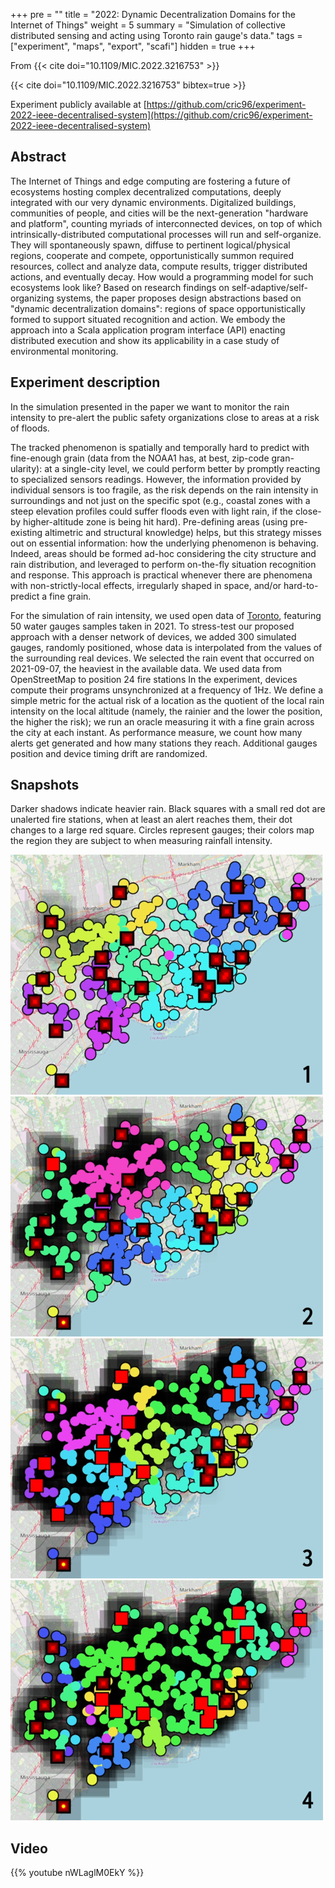 +++
pre = ""
title = "2022: Dynamic Decentralization Domains for the Internet of Things"
weight = 5
summary = "Simulation of collective distributed sensing and acting using Toronto rain gauge's data."
tags = ["experiment", "maps", "export", "scafi"]
hidden = true
+++

From {{< cite doi="10.1109/MIC.2022.3216753" >}}

{{< cite doi="10.1109/MIC.2022.3216753" bibtex=true >}}

Experiment publicly available at [https://github.com/cric96/experiment-2022-ieee-decentralised-system](https://github.com/cric96/experiment-2022-ieee-decentralised-system)

## Abstract

The Internet of Things and edge computing are fostering a future of ecosystems
hosting complex decentralized computations, deeply integrated with our very dynamic
environments. Digitalized buildings, communities of people, and cities will be the
next-generation "hardware and platform", counting myriads of interconnected devices, on top of
which intrinsically-distributed computational processes will run and self-organize. They will
spontaneously spawn, diffuse to pertinent logical/physical regions, cooperate and compete,
opportunistically summon required resources, collect and analyze data, compute results, trigger
distributed actions, and eventually decay.
How would a programming model for such ecosystems look like? Based on research findings on
self-adaptive/self-organizing systems, the paper proposes design abstractions based on
"dynamic decentralization domains": regions of space opportunistically formed to support
situated recognition and action. We embody the approach into a Scala application program
interface (API) enacting distributed execution and show its applicability in a case study of
environmental monitoring.

## Experiment description

In the simulation presented in the paper 
we want to monitor the rain intensity to pre-alert the public
safety organizations close to areas at a risk of floods.

The tracked phenomenon is spatially and
temporally hard to predict with fine-enough grain
(data from the NOAA1 has, at best, zip-code gran-
ularity): at a single-city level, we could perform
better by promptly reacting to specialized sensors
readings. However, the information provided by
individual sensors is too fragile, as the risk depends 
on the rain intensity in surroundings and
not just on the specific spot (e.g., coastal zones
with a steep elevation profiles could suffer floods
even with light rain, if the close-by higher-altitude
zone is being hit hard).
Pre-defining areas (using
pre-existing altimetric and structural knowledge)
helps, but this strategy misses out on essential
information: how the underlying phenomenon is
behaving. Indeed, areas should be formed ad-hoc
considering the city structure and rain distribution, 
and leveraged to perform on-the-fly situation
recognition and response.
This approach is practical whenever there are
phenomena with non-strictly-local effects, irregularly shaped in space, and/or hard-to-predict a
fine grain.

For the simulation of rain intensity, we used 
open data of [Toronto](https://bit.ly/3QciJ9i), 
featuring 50 water gauges samples taken in 2021. 
To stress-test our proposed approach with a denser
network of devices, we added 300 simulated
gauges, randomly positioned, whose data is interpolated 
from the values of the surrounding real
devices. We selected the rain event that occurred
on 2021-09-07, the heaviest in the available data.
We used data from OpenStreetMap to position 24 fire stations
In the experiment, devices compute
their programs unsynchronized at a frequency of
1Hz. We define a simple metric for the actual
risk of a location as the quotient of the local
rain intensity on the local altitude (namely, the
rainier and the lower the position, the higher
the risk); we run an oracle measuring it with
a fine grain across the city at each instant. As
performance measure, we count how many alerts
get generated and how many stations they reach.
Additional gauges position and device timing drift
are randomized. 

## Snapshots

Darker shadows indicate heavier rain. Black
squares with a small red dot are unalerted fire
stations, when at least an alert reaches them,
their dot changes to a large red square. Circles
represent gauges; their colors map the region they
are subject to when measuring rainfall intensity.

![step 1](step-1.png-low.png)
![step 2](step-3.png-low.png)
![step 3](step-5.png-low.png)
![step 4](step-6.png-low.png)

## Video

{{% youtube nWLaglM0EkY %}}
